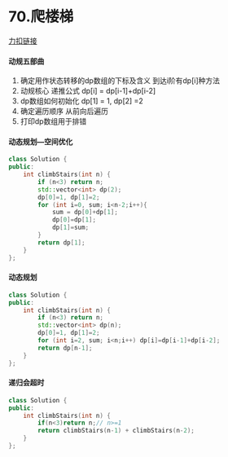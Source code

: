 # 70.爬楼梯

[力扣链接](https://leetcode.cn/problems/climbing-stairs/description/)

#### 动规五部曲

1. 确定用作状态转移的dp数组的下标及含义  到达i阶有dp[i]种方法
2. 动规核心 递推公式 dp[i] = dp[i-1]+dp[i-2]
3. dp数组如何初始化 dp[1] = 1, dp[2] =2
4. 确定遍历顺序 从前向后遍历
5. 打印dp数组用于排错

#### 动态规划—空间优化
```cpp
class Solution {
public:
    int climbStairs(int n) {
        if (n<3) return n;
        std::vector<int> dp(2);
        dp[0]=1, dp[1]=2;
        for (int i=0, sum; i<n-2;i++){
            sum = dp[0]+dp[1];
            dp[0]=dp[1];
            dp[1]=sum;
        }
        return dp[1];
    }
};
```

#### 动态规划
```cpp
class Solution {
public:
    int climbStairs(int n) {
        if (n<3) return n;
        std::vector<int> dp(n);
        dp[0]=1, dp[1]=2;
        for (int i=2, sum; i<n;i++) dp[i]=dp[i-1]+dp[i-2];
        return dp[n-1];
    }
};
```

#### 递归会超时
```cpp
class Solution {
public:
    int climbStairs(int n) {
        if(n<3)return n;// n>=1
        return climbStairs(n-1) + climbStairs(n-2);
    }
};
```